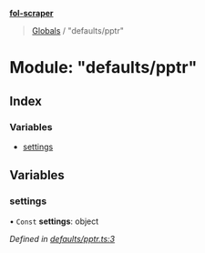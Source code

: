 **[fol-scraper](../README.md)**

> [Globals](../globals.md) / "defaults/pptr"

# Module: "defaults/pptr"

## Index

### Variables

* [settings](_defaults_pptr_.md#settings)

## Variables

### settings

• `Const` **settings**: object

*Defined in [defaults/pptr.ts:3](https://github.com/diegolaguna/fol/blob/df763ed/src/defaults/pptr.ts#L3)*
